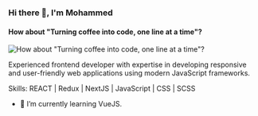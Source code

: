 ### Hi there 👋, I'm Mohammed
#### How about "Turning coffee into code, one line at a time"?
![How about "Turning coffee into code, one line at a time"?](https://media.licdn.com/dms/image/D5616AQHXRHAxtpAAjw/profile-displaybackgroundimage-shrink_350_1400/0/1667441141691?e=1683763200&v=beta&t=cfUm3TCPnxuhrOQPny-gSh9u0PYojXeXgqmY5bV6ucY)

Experienced frontend developer with expertise in developing responsive and user-friendly web applications using modern JavaScript frameworks.

Skills: REACT | Redux | NextJS | JavaScript | CSS | SCSS 

- 🔭 I’m currently learning VueJS.




